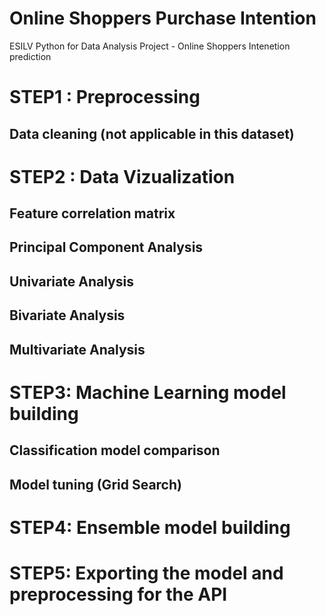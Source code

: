 # Online Shoppers Purchase Intention
ESILV Python for Data Analysis Project - Online Shoppers Intenetion prediction

# STEP1 : Preprocessing
## Data cleaning (not applicable in this dataset)

# STEP2 : Data Vizualization
## Feature correlation matrix
## Principal Component Analysis
## Univariate Analysis
## Bivariate Analysis
## Multivariate Analysis

# STEP3: Machine Learning model building
## Classification model comparison
## Model tuning (Grid Search)

# STEP4: Ensemble model building

# STEP5: Exporting the model and preprocessing for the API
